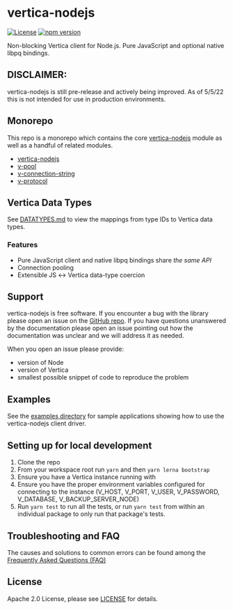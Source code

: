# vertica-nodejs

<!-- NPM package when published -->
<!-- NPM downloads when published -->
[![License](https://img.shields.io/badge/License-Apache%202.0-orange.svg)](https://opensource.org/licenses/Apache-2.0)
[![npm version](https://img.shields.io/npm/v/vertica-nodejs.svg?color=blue)](https://www.npmjs.com/package/vertica-nodejs)

Non-blocking Vertica client for Node.js. Pure JavaScript and optional native libpq bindings.

## DISCLAIMER: 
vertica-nodejs is still pre-release and actively being improved. As of 5/5/22 this is not intended for use in production environments. 

## Monorepo

This repo is a monorepo which contains the core [vertica-nodejs](https://github.com/vertica/vertica-nodejs/tree/master/packages/vertica-nodejs) module as well as a handful of related modules.

- [vertica-nodejs](https://github.com/vertica/vertica-nodejs/tree/master/packages/vertica-nodejs)
- [v-pool](https://github.com/vertica/vertica-nodejs/tree/master/packages/v-pool)
- [v-connection-string](https://github.com/vertica/vertica-nodejs/tree/master/packages/v-connection-string)
- [v-protocol](https://github.com/vertica/vertica-nodejs/tree/master/packages/v-protocol)

<!--
## Documentation

Each package in this repo should have its own readme more focused on how to develop/contribute. For more information on how to contribute, check out our [contributing guidelines](#contributing-guidelines).-->

<!-- ## Installation
    To install vertica-nodejs with npm: ``` TO DO ```

    To use vertica-nodejs linked locally from source (not recommended in production): ``` TO DO - Take notes from http://confluence.verticacorp.com/display/DEV/Node.js+Development+Resources```

-->

## Vertica Data Types

See [DATATYPES.md](https://github.com/vertica/vertica-nodejs/blob/master/DATATYPES.md) to view the mappings from type IDs to Vertica data types.

### Features

- Pure JavaScript client and native libpq bindings share _the same API_
- Connection pooling
- Extensible JS ↔ Vertica data-type coercion
<!-- - Supported Vertica features -->
  <!-- - Async notifications with `LISTEN/NOTIFY` verifiy this -->
  <!-- - Bulk import & export with `COPY TO/COPY FROM` not part of the MVP -->

## Support

vertica-nodejs is free software. If you encounter a bug with the library please open an issue on the [GitHub repo](https://github.com/vertica/vertica-nodejs). If you have questions unanswered by the documentation please open an issue pointing out how the documentation was unclear and we will address it as needed. 

When you open an issue please provide:

- version of Node
- version of Vertica
- smallest possible snippet of code to reproduce the problem

## Examples

See the [examples directory](https://github.com/vertica/vertica-nodejs/tree/master/examples) for sample applications showing how to use the vertica-nodejs client driver.

<!-- 
## Contributing

Outside contributions to this project are greatly appreciated. Following standard Vertica open source practices, please see [CONTRIBUTING.md](CONTRIBUTING.md)
-->

## Setting up for local development

1. Clone the repo
2. From your workspace root run `yarn` and then `yarn lerna bootstrap`
3. Ensure you have a Vertica instance running with 
4. Ensure you have the proper environment variables configured for connecting to the instance (V_HOST, V_PORT, V_USER, V_PASSWORD, V_DATABASE, V_BACKUP_SERVER_NODE)
5. Run `yarn test` to run all the tests, or run `yarn test` from within an individual package to only run that package's tests. 

## Troubleshooting and FAQ

The causes and solutions to common errors can be found among the [Frequently Asked Questions (FAQ)](https://github.com/vertica/vertica-nodejs/wiki/FAQ)

## License

Apache 2.0 License, please see [LICENSE](LICENSE) for details.
